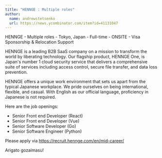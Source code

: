 ```yaml
---
title: "HENNGE : Multiple roles"
author:
  name: andrewstetsenko
  url: https://news.ycombinator.com/item?id=41131047
---
```

HENNGE - Multiple roles - Tokyo, Japan - Full-time - ONSITE - Visa Sponsorship &amp; Relocation Support

HENNGE is a leading B2B SaaS company on a mission to transform the world by liberating technology. Our flagship product, HENNGE One, is Japan&#x27;s  number 1 cloud security service that delivers a comprehensive suite of services including access control, secure file transfer, and data loss prevention.

HENNGE offers a unique work environment that sets us apart from the typical Japanese workplace. We pride ourselves on being international, flexible, and casual. With English as our official language, proficiency in Japanese is not required.

Here are the job openings:

* Senior Front end Developer (React) 
* Senior Front end Developer (Vue) 
* Senior Software Developer (Go) 
* Senior Software Engineer (Python)

Please apply via <a href="https:&#x2F;&#x2F;recruit.hennge.com&#x2F;en&#x2F;mid-career&#x2F;" rel="nofollow">https:&#x2F;&#x2F;recruit.hennge.com&#x2F;en&#x2F;mid-career&#x2F;</a>

Arigato gozaimasu!
